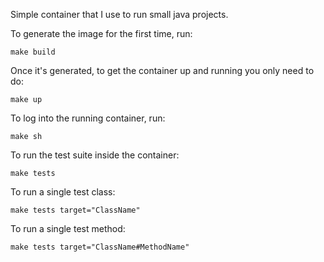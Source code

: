 
Simple container that I use to run small java projects.

To generate the image for the first time, run:

```
make build
```

Once it's generated, to get the container up and running you only need to do:

```
make up
```

To log into the running container, run:

```
make sh
```

To run the test suite inside the container:

```
make tests
```

To run a single test class:

```
make tests target="ClassName"
```

To run a single test method:

```
make tests target="ClassName#MethodName"
```
